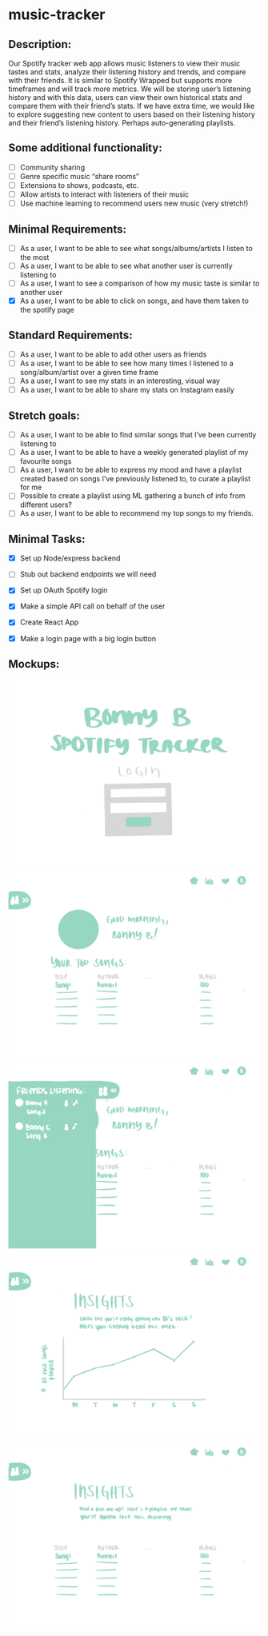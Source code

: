 # music-tracker

## Description:
Our Spotify tracker web app allows music listeners to view their music tastes and stats, analyze their listening history and trends, and compare with their friends. It is similar to Spotify Wrapped but supports more timeframes and will track more metrics. We will be storing user’s listening history and with this data, users can view their own historical stats and compare them with their friend’s stats. If we have extra time, we would like to explore suggesting new content to users based on their listening history and their friend’s listening history. Perhaps auto-generating playlists.

## Some additional functionality: 
- [ ] Community sharing
- [ ] Genre specific music “share rooms”
- [ ] Extensions to shows, podcasts, etc.
- [ ] Allow artists to interact with listeners of their music
- [ ] Use machine learning to recommend users new music (very stretch!)

## Minimal Requirements:
- [ ] As a user, I want to be able to see what songs/albums/artists I listen to the most
- [ ] As a user, I want to be able to see what another user is currently listening to
- [ ] As a user, I want to see a comparison of how my music taste is similar to another user
- [x] As a user, I want to be able to click on songs, and have them taken to the spotify page

## Standard Requirements:
- [ ] As a user, I want to be able to add other users as friends
- [ ] As a user, I want to be able to see how many times I listened to a song/album/artist over a given time frame
- [ ] As a user, I want to see my stats in an interesting, visual way
- [ ] As a user, I want to be able to share my stats on Instagram easily

## Stretch goals:
- [ ] As a user, I want to be able to find similar songs that I’ve been currently listening to
- [ ] As a user, I want to be able to have a weekly generated playlist of my favourite songs
- [ ] As a user, I want to be able to express my mood and have a playlist created based on songs I’ve previously listened to, to curate a playlist for me
- [ ] Possible to create a playlist using ML gathering a bunch of info from different users?
- [ ] As a user, I want to be able to recommend my top songs to my friends.

## Minimal Tasks:
- [x] Set up Node/express backend
- [ ] Stub out backend endpoints we will need
- [x] Set up OAuth Spotify login
- [x] Make a simple API call on behalf of the user
- [x] Create React App
- [x] Make a login page with a big login button



## Mockups:

![Mockup 1](https://raw.githubusercontent.com/BonnyBTakesCS455/music-tracker/main/login.png)
![Mockup 2](https://raw.githubusercontent.com/BonnyBTakesCS455/music-tracker/main/home.png)
![Mockup 3](https://raw.githubusercontent.com/BonnyBTakesCS455/music-tracker/main/friends.png)
![Mockup 4](https://raw.githubusercontent.com/BonnyBTakesCS455/music-tracker/main/insights_graph.png)
![Mockup 5](https://raw.githubusercontent.com/BonnyBTakesCS455/music-tracker/main/recommended.png)
